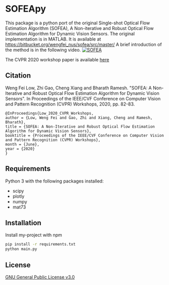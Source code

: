 
# SOFEApy

This package is a python port of the original Single-shot Optical Flow Estimation Algorithm (SOFEA), A Non-iterative and Robust Optical Flow Estimation Algorithm for Dynamic Vision Sensors. The original implementation is in MATLAB. It is available at https://bitbucket.org/wengfei_nus/sofea/src/master/
A brief introduction of the method is in the following video.
[![SOFEA](https://img.youtube.com/vi/mPItrhMn0JQ/0.jpg)](https://www.youtube.com/watch?v=mPItrhMn0JQ)

The CVPR 2020 workshop paper is available [here](https://openaccess.thecvf.com/content_CVPRW_2020/html/w6/Low_SOFEA_A_Non-Iterative_and_Robust_Optical_Flow_Estimation_Algorithm_for_CVPRW_2020_paper.html)

## Citation
Weng Fei Low, Zhi Gao, Cheng Xiang and Bharath Ramesh. "SOFEA: A Non-Iterative and Robust Optical Flow Estimation Algorithm for Dynamic Vision Sensors". In Proceedings of the IEEE/CVF Conference on Computer Vision and Pattern Recognition (CVPR) Workshops, 2020, pp. 82-83.

```
@InProceedings{Low_2020_CVPR_Workshops,
author = {Low, Weng Fei and Gao, Zhi and Xiang, Cheng and Ramesh, Bharath},
title = {SOFEA: A Non-Iterative and Robust Optical Flow Estimation Algorithm for Dynamic Vision Sensors},
booktitle = {Proceedings of the IEEE/CVF Conference on Computer Vision and Pattern Recognition (CVPR) Workshops},
month = {June},
year = {2020}
}
```

## Requirements
Python 3 with the following packages installed:
* scipy
* plotly
* numpy
* mat73
## Installation

Install my-project with npm

```cmd
pip install -r requirements.txt
python main.py
```

## License

[GNU General Public License v3.0](https://choosealicense.com/licenses/gpl-3.0/)

